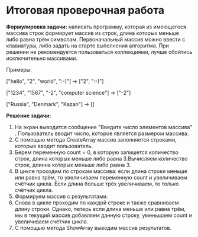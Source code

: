 # Итоговая проверочная работа
**Формулировка задачи:** написать программу, которая из имеющегося массива строк формирует массив из строк, длина которых меньше либо равна трём символам. Первоначальный массив можно ввести с клавиатуры, либо задать на старте выполнения алгоритма. При решении не рекомендуется пользоваться коллекциями, лучше обойтись исключительно массивами.

Примеры:

["hello", "2", "world", ":-)"] -> ["2", ":-)"]

["1234", "1567", "-2", "computer science"] -> ["-2"]

["Russia", "Denmark", "Kazan"] -> []

**Решение задачи:**

1. На экран выводится сообщение "Введите число элементов массива" . Пользователь вводит число, которое является размером массива.
2. С помощью метода CreateArray массив заполняется строками, которые вводит пользователь.
3. Берем переменную count = 0, в которую запишется количество строк, длина которых меньше либо равна 3.Вычисляем количество строк, длинна которых меньше либо равна 3.
4. В цикле проходим по строкам массива: если длина строки меньше или равна трём, то увеличиваем переменную count и увеличиваем счётчик цикла. Если длина больше трёх увеличиваем, то только счётчик цикла.
5. Формируем массив с результатами.
6. Снова в цикле проходим по каждой строке и также сравниваем длину строки. Однако, теперь если длина меньше или равна трём, мы в текущий массив добавляем данную строку, уменьшаем count и увеличиваем счётчик цикла.
7. С помощью метода ShowArray выводим массив результатов.